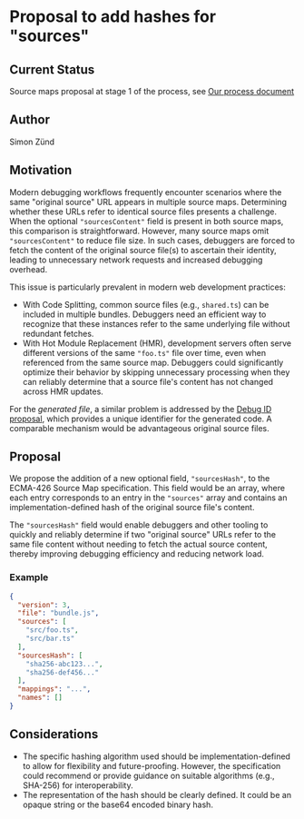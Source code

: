 # Proposal to add hashes for "sources"

## Current Status

Source maps proposal at stage 1 of the process, see [Our process document](https://github.com/tc39/source-map/blob/main/PROCESS.md)

## Author

Simon Zünd


## Motivation

Modern debugging workflows frequently encounter scenarios where the same "original source" URL appears in multiple source maps. Determining whether these URLs refer to identical source files presents a challenge. When the optional `"sourcesContent"` field is present in both source maps, this comparison is straightforward. However, many source maps omit `"sourcesContent"` to reduce file size. In such cases, debuggers are forced to fetch the content of the original source file(s) to ascertain their identity, leading to unnecessary network requests and increased debugging overhead.

This issue is particularly prevalent in modern web development practices:

* With Code Splitting, common source files (e.g., `shared.ts`) can be included in multiple bundles. Debuggers need an efficient way to recognize that these instances refer to the same underlying file without redundant fetches.
* With Hot Module Replacement (HMR), development servers often serve different versions of the same `"foo.ts"` file over time, even when referenced from the same source map. Debuggers could significantly optimize their behavior by skipping unnecessary processing when they can reliably determine that a source file's content has not changed across HMR updates.

For the *generated file*, a similar problem is addressed by the [Debug ID proposal](./debug-id.md), which provides a unique identifier for the generated code. A comparable mechanism would be advantageous original source files.

## Proposal

We propose the addition of a new optional field, `"sourcesHash"`, to the ECMA-426 Source Map specification. This field would be an array, where each entry corresponds to an entry in the `"sources"` array and contains an implementation-defined hash of the original source file's content.

The `"sourcesHash"` field would enable debuggers and other tooling to quickly and reliably determine if two "original source" URLs refer to the same file content without needing to fetch the actual source content, thereby improving debugging efficiency and reducing network load.


### Example

```json
{
  "version": 3,
  "file": "bundle.js",
  "sources": [
    "src/foo.ts",
    "src/bar.ts"
  ],
  "sourcesHash": [
    "sha256-abc123...",
    "sha256-def456..."
  ],
  "mappings": "...",
  "names": []
}
```


## Considerations

* The specific hashing algorithm used should be implementation-defined to allow for flexibility and future-proofing. However, the specification could recommend or provide guidance on suitable algorithms (e.g., SHA-256) for interoperability.
* The representation of the hash should be clearly defined. It could be an opaque string or the base64 encoded binary hash.